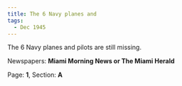 ```yaml
---  
title: The 6 Navy planes and  
tags:  
  - Dec 1945  
---  
```

  
The 6 Navy planes and pilots are still missing.  
  
Newspapers: **Miami Morning News or The Miami Herald**  
  
Page: **1**, Section: **A** 
